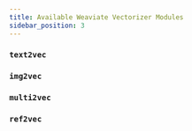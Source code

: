 ```yaml
---
title: Available Weaviate Vectorizer Modules
sidebar_position: 3
---
```


### `text2vec`

### `img2vec`

### `multi2vec`

### `ref2vec`

